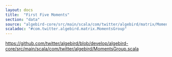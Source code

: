 ```yaml
---
layout: docs
title:  "First Five Moments"
section: "data"
source: "algebird-core/src/main/scala/com/twitter/algebird/matrix/MomentsGroup.scala"
scaladoc: "#com.twitter.algebird.matrix.MomentsGroup"
---
```


https://github.com/twitter/algebird/blob/develop/algebird-core/src/main/scala/com/twitter/algebird/MomentsGroup.scala
